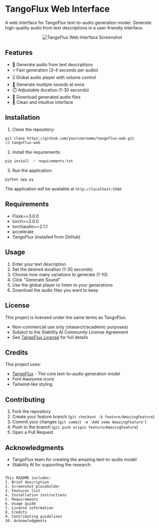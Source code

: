 
# TangoFlux Web Interface

A web interface for TangoFlux text-to-audio generation model. Generate high-quality audio from text descriptions in a user-friendly interface.

<p align="center">
  <img src="/api/placeholder/800/400" alt="TangoFlux Web Interface Screenshot">
</p>

## Features

- 🎵 Generate audio from text descriptions
- ⚡ Fast generation (3-4 seconds per audio)
- 🎚️ Global audio player with volume control
- 🔄 Generate multiple sounds at once
- ⏱️ Adjustable duration (1-30 seconds)
- 💾 Download generated audio files
- 🎯 Clean and intuitive interface

## Installation

1. Clone the repository:
```bash
git clone https://github.com/yourusername/tangoflux-web.git
cd tangoflux-web
```

2. Install the requirements:
```bash
pip install -r requirements.txt
```

3. Run the application:
```bash
python app.py
```

The application will be available at `http://localhost:5566`

## Requirements

- Flask==3.0.0
- torch>=2.0.0
- torchaudio==2.1.1
- accelerate
- TangoFlux (installed from GitHub)

## Usage

1. Enter your text description
2. Set the desired duration (1-30 seconds)
3. Choose how many variations to generate (1-10)
4. Click "Generate Sound"
5. Use the global player to listen to your generations
6. Download the audio files you want to keep

## License

This project is licensed under the same terms as TangoFlux:
- Non-commercial use only (research/academic purposes)
- Subject to the Stability AI Community License Agreement
- See [TangoFlux License](https://github.com/declare-lab/TangoFlux#license) for full details

## Credits

This project uses:
- [TangoFlux](https://github.com/declare-lab/TangoFlux) - The core text-to-audio generation model
- Font Awesome icons
- Tailwind-like styling

## Contributing

1. Fork the repository
2. Create your feature branch (`git checkout -b feature/AmazingFeature`)
3. Commit your changes (`git commit -m 'Add some AmazingFeature'`)
4. Push to the branch (`git push origin feature/AmazingFeature`)
5. Open a Pull Request

## Acknowledgments

- TangoFlux team for creating the amazing text-to-audio model
- Stability AI for supporting the research
```

This README includes:
1. Brief description
2. Screenshot placeholder
3. Features list
4. Installation instructions
5. Requirements
6. Usage guide
7. License information
8. Credits
9. Contributing guidelines
10. Acknowledgments